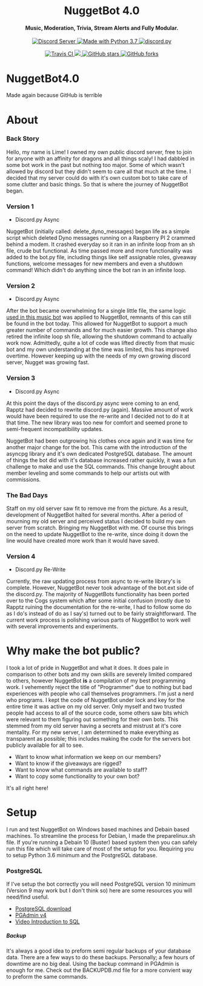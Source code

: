 <!-- [![GitHub stars](https://img.shields.io/github/stars/LimeProgramming/NuggetBot4.0.svg)](https://github.com/LimeProgramming/NuggetBot4.0/stargazers)
[![GitHub forks](https://img.shields.io/github/forks/LimeProgramming/NuggetBot4.0.svg)](https://github.com/LimeProgramming/NuggetBot4.0/network)
[![Python version](https://img.shields.io/badge/python-3.6%2C%203.7-blue.svg)](https://python.org)
[![Discord](https://discordapp.com/api/guilds/605100382569365573/widget.png?style=shield)](https://discord.gg/bots) -->



<h1 align="center">
  <!-- <br>
  <a href="https://github.com/Cog-Creators/Red-DiscordBot/tree/V3/develop"><img src="https://imgur.com/pY1WUFX.png" alt="Red - Discord Bot"></a> -->
  <br>
  NuggetBot 4.0
  <br>
</h1>

<h4 align="center">Music, Moderation, Trivia, Stream Alerts and Fully Modular.</h4>

<p align="center">
  <a href="https://discord.gg/QMEgfcg">
    <img src="https://discordapp.com/api/guilds/605100382569365573/widget.png?style=for-the-badge" alt="Discord Server">
  </a>
  <!-- <a href="https://www.patreon.com/Red_Devs">
    <img src="https://img.shields.io/badge/Support-Red!-yellow.svg" alt="Support Red on Patreon!">
  </a> -->
  <a href="https://www.python.org/downloads/">
    <img src="https://img.shields.io/badge/Made%20With-Python%203.7-blue.svg?style=for-the-badge" alt="Made with Python 3.7">
  </a>
  <a href="https://github.com/Rapptz/discord.py/">
      <img src="https://img.shields.io/badge/discord-py-blue.svg?for-the-badge" alt="discord.py">
  </a>
</p>
<p align="center">
  <a href="https://travis-ci.com/Cog-Creators/Red-DiscordBot">
    <img src="https://api.travis-ci.com/Cog-Creators/Red-DiscordBot.svg?branch=V3/develop" alt="Travis CI">
  </a>
  <a href="http://makeapullrequest.com">
    <img src="https://img.shields.io/badge/PRs-welcome-brightgreen.svg">
  </a>

  <a href="https://github.com/LimeProgramming/NuggetBot4.0/stargazers">
    <img src="https://img.shields.io/github/stars/LimeProgramming/NuggetBot4.0.svg" alt="GitHub stars">
  </a>

  <a href="https://github.com/LimeProgramming/NuggetBot4.0/network">
    <img src="https://img.shields.io/github/forks/LimeProgramming/NuggetBot4.0.svg" alt="GitHub forks">
  </a>
</p>


# NuggetBot4.0
 Made again because GitHub is terrible

About
======
### Back Story
Hello, my name is Lime!
I owned my own public discord server, free to join for anyone with an affinity for dragons and all things scaly! I had dabbled in some bot work in the past but nothing too major. Some of which wasn't allowed by discord but they didn't seem to care all that much at the time. I decided that my server could do with it's own custom bot to take care of some clutter and basic things. So that is where the journey of NuggetBot began.


### Version 1
* Discord.py Async

NuggetBot (initially called: delete_dyno_messages) began life as a simple script which deleted Dyno messages running on a Raspberry PI 2 crammed behind a modem. It crashed everyday so it ran in an infinite loop from an sh file, crude but functional. 
As time passed more and more functionality was added to the bot.py file, including things like self assignable roles, giveaway functions, welcome messages for new members and even a shutdown command! Which didn't do anything since the bot ran in an infinite loop.


### Version 2
* Discord.py Async

After the bot became overwhelming for a single little file, the same logic [used in this music bot](https://github.com/Just-Some-Bots/MusicBot/) was applied to NuggetBot, remnants of this can still be found in the bot today.
This allowed for NuggetBot to support a much greater number of commands and for much easier growth. This change also retired the infinite loop sh file, allowing the shutdown command to actually work now. 
Admittedly, quite a lot of code was lifted directly from that music bot and my own understanding at the time was limited, this has improved overtime. However keeping up with the needs of my own growing discord server, Nugget was growing fast.


### Version 3
* Discord.py Async

At this point the days of the discord.py async were coming to an end, Rapptz had decided to rewrite discord.py (again). Massive amount of work would have been required to use the re-write and I decided not to do it at that time. The new library was too new for comfort and seemed prone to semi-frequent incompatibility updates.

NuggetBot had been outgrowing his clothes once again and it was time for another major change for the bot. This came with the introduction of the asyncpg library and it's own dedicated PostgreSQL database. The amount of things the bot did with it's database increased rather quickly, it was a fun challenge to make and use the SQL commands. This change brought about member leveling and some commands to help our artists out with commissions.


### The Bad Days
Staff on my old server saw fit to remove me from the picture. As a result, development of NuggetBot halted for several months. After a period of mourning my old server and perceived status I decided to build my own server from scratch. Bringing my NuggetBot with me. 
Of course this brings on the need to update NuggetBot to the re-write, since doing it down the line would have created more work than it would have saved.


### Version 4
* Discord.py Re-Write

Currently, the raw updating process from async to re-write library's is complete. However, NuggetBot never took advantage of the bot.ext side of the discord.py. The majority of NuggetBots functionality has been ported over to the Cogs system which after some initial confusion (mostly due to Rapptz ruining the documentation for the re-write, I had to follow some do as I do's instead of do as I say's) turned out to be fairly straightforward. The current work process is polishing various parts of NuggetBot to work well with several improvements and experiments.


Why make the bot public?
======
I took a lot of pride in NuggetBot and what it does. It does pale in comparison to other bots and my own skills are severely limited compared to others, however NuggetBot **is** a compilation of my best programming work. I vehemently reject the title of "Programmer" due to nothing but bad experiences with people who call themselves programmers. I'm just a nerd who programs.
I kept the code of NuggetBot under lock and key for the entire time it was active on my old server. Only myself and two trusted people had access to all of the source code, some others saw bits which were relevant to them figuring out something for their own bots. This stemmed from my old server having a secrets and mistrust at it's core mentality. For my new server, I am determined to make everything as transparent as possible; this includes making the code for the servers bot publicly available for all to see.

* Want to know what information we keep on our members?
* Want to know if the giveaways are rigged?
* Want to know what commands are available to staff?
* Want to copy some functionality to your own bot?

It's all right here!


Setup
======

I run and test NuggetBot on Windows based machines and Debain based machines. To streamline the process for Debian, I made the preparelinux.sh file. If you're running a Debain 10 (Buster) based system then you can safely run this file which will take care of most of the setup for you. Requiring you to setup Python 3.6 minimum and the PostgreSQL database.


### PostgreSQL
If I've setup the bot correctly you will need PostgreSQL version 10 minimum (Version 9 may work but I don't think so) here are some resources you will need/find useful.

* [PostgreSQL download](https://www.postgresql.org/)
* [PGAdmin v4](https://www.pgadmin.org/download/)
* [Video Introduction to SQL](https://www.youtube.com/playlist?list=PLi01XoE8jYojRqM4qGBF1U90Ee1Ecb5tt)
 

 ##### Backup
 It's always a good idea to preform semi regular backups of your database data. There are a few ways to do these backups. Personally; a few hours of downtime are no big deal. Using the backup command in PGAdmin is enough for me. 
 Check out the BACKUPDB.md file for a more convient way to preform the same commands.